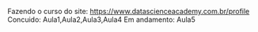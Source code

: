 Fazendo o curso do site: https://www.datascienceacademy.com.br/profile
Concuido: Aula1,Aula2,Aula3,Aula4
Em andamento: Aula5
